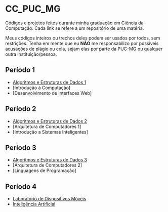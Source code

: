 # CC_PUC_MG

Códigos e projetos feitos durante minha graduação em Ciência da Computação. Cada link se refere a um repositório de uma matéria.

Meus códigos inteiros ou trechos deles podem ser usados por todos, sem restrições. Tenha em mente que eu **NÃO** me responsabilizo por possíveis acusações de plágio ou cola, sejam elas por parte da PUC-MG ou qualquer outra instituição/pessoa.

## Período 1
* [Algoritmos e Estruturas de Dados 1](https://github.com/CamisLopes/AED-1)
* [Introdução à Computação]
* [Desenvolvimento de Interfaces Web]

## Período 2
* [Algoritmos e Estruturas de Dados 2](https://github.com/CamisLopes/AED-2)
* [Arquitetura de Computadores 1]
* [Introdução a Sistemas Inteligentes]

## Período 3
* [Algoritmos e Estruturas de Dados 3](https://github.com/camilamlopes/AED-3)
* [Arquitetura de Computadores 2]
* [Linguagens de Programação]

## Período 4
* [Laboratório de Dispositivos Móveis](https://github.com/camilamlopes/LDDM)
* [Inteligência Artificial](https://github.com/camilamlopes/Inteligencia_Artificial.git)
